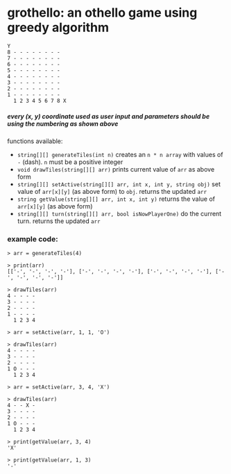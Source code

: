 # grothello: an othello game using greedy algorithm

```
Y
8 - - - - - - - - 
7 - - - - - - - - 
6 - - - - - - - - 
5 - - - - - - - - 
4 - - - - - - - - 
3 - - - - - - - - 
2 - - - - - - - - 
1 - - - - - - - - 
  1 2 3 4 5 6 7 8 X
```
##### every (x, y) coordinate used as user input and parameters should be using the numbering as shown above
functions available:
- `string[][] generateTiles(int n)` creates an `n * n array` with values of `-` (dash). `n` must be a positive integer
- `void drawTiles(string[][] arr)` prints current value of `arr` as above form
- `string[][] setActive(string[][] arr, int x, int y, string obj)` set value of `arr[x][y]` (as above form) to `obj`. returns the updated `arr`
- `string getValue(string[][] arr, int x, int y)` returns the value of `arr[x][y]` (as above form)
- `string[][] turn(string[][] arr, bool isNowPlayerOne)` do the current turn. returns the updated `arr`

### example code:
```
> arr = generateTiles(4)

> print(arr)
[['-', '-', '-', '-'], ['-', '-', '-', '-'], ['-', '-', '-', '-'], ['-', '-', '-', '-']] 

> drawTiles(arr)
4 - - - - 
3 - - - - 
2 - - - - 
1 - - - - 
  1 2 3 4

> arr = setActive(arr, 1, 1, 'O')

> drawTiles(arr)
4 - - - - 
3 - - - - 
2 - - - - 
1 O - - - 
  1 2 3 4

> arr = setActive(arr, 3, 4, 'X')

> drawTiles(arr)
4 - - X - 
3 - - - - 
2 - - - - 
1 O - - - 
  1 2 3 4

> print(getValue(arr, 3, 4)
'X'

> print(getValue(arr, 1, 3)
'-'
```